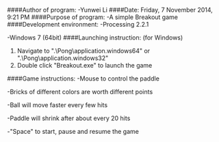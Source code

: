 ####Author of program: 
-Yunwei Li
####Date:
Friday, 7 November 2014, 9:21 PM
####Purpose of program:
-A simple Breakout game
####Development environment: 
-Processing 2.2.1

-Windows 7 (64bit)
####Launching instruction: (for Windows)
1. Navigate to ".\Pong\application.windows64" or ".\Pong\application.windows32"
2. Double click "Breakout.exe" to launch the game

####Game instructions:
-Mouse to control the paddle

-Bricks of different colors are worth different points

-Ball will move faster every few hits

-Paddle will shrink after about every 20 hits 

-"Space" to start, pause and resume the game
